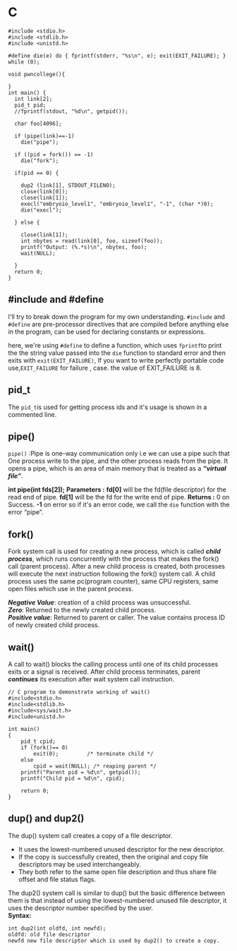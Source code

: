 # C
```text-x-csrc
#include <stdio.h>
#include <stdlib.h>
#include <unistd.h>

#define die(e) do { fprintf(stderr, "%s\n", e); exit(EXIT_FAILURE); } while (0);

void pwncollege(){
	
}
int main() {
  int link[2];
  pid_t pid;
  //fprintf(stdout, "%d\n", getpid());

  char foo[4096];

  if (pipe(link)==-1)
    die("pipe");

  if ((pid = fork()) == -1)
    die("fork");

  if(pid == 0) {

    dup2 (link[1], STDOUT_FILENO);
    close(link[0]);
    close(link[1]);
    execl("embryoio_level1", "embryoio_level1", "-1", (char *)0);
    die("execl");

  } else {

    close(link[1]);
    int nbytes = read(link[0], foo, sizeof(foo));
    printf("Output: (%.*s)\n", nbytes, foo);
    wait(NULL);

  }
  return 0;
}
```

#include and #define
--------------------

I'll try to break down the program for my own understanding. `#include` and `#define` are pre-processor directives that are compiled before anything else in the program, can be used for declaring constants or expressions.

here, we're using `#define` to define a function, which uses `fprintf`to print the the string value passed into the `die` function to standard error and then exits with `exit(EXIT_FAILURE)`, If you want to write perfectly portable code use,`EXIT_FAILURE` for failure , case. the value of EXIT\_FAILURE is 8.

pid\_t
------

The `pid_t`is used for getting process ids and it's usage is shown in a commented line.

pipe()
------

`pipe()` :Pipe is one-way communication only i.e we can use a pipe such that One process write to the pipe, and the other process reads from the pipe. It opens a pipe, which is an area of main memory that is treated as a _**“virtual file”**_.

**int pipe(int fds\[2\]);** **Parameters :** **fd\[0\]** will be the fd(file descriptor) for the read end of pipe. **fd\[1\]** will be the fd for the write end of pipe. **Returns :** 0 on Success. **\-1** on error so if it's an error code, we call the `die` function with the error “pipe”.

fork()
------

Fork system call is used for creating a new process, which is called _**child process**_, which runs concurrently with the process that makes the fork() call (parent process). After a new child process is created, both processes will execute the next instruction following the fork() system call. A child process uses the same pc(program counter), same CPU registers, same open files which use in the parent process. 

_**Negative Value**_: creation of a child process was unsuccessful.   
_**Zero**_: Returned to the newly created child process.   
_**Positive value**_: Returned to parent or caller. The value contains process ID of newly created child process.

wait()
------

A call to wait() blocks the calling process until one of its child processes exits or a signal is received. After child process terminates, parent _**continues**_ its execution after wait system call instruction. 

```text-x-csrc
// C program to demonstrate working of wait()
#include<stdio.h>
#include<stdlib.h>
#include<sys/wait.h>
#include<unistd.h>

int main()
{
	pid_t cpid;
	if (fork()== 0)
		exit(0);		 /* terminate child */
	else
		cpid = wait(NULL); /* reaping parent */
	printf("Parent pid = %d\n", getpid());
	printf("Child pid = %d\n", cpid);

	return 0;
}
```

dup() and dup2()
----------------

The dup() system call creates a copy of a file descriptor.

*   It uses the lowest-numbered unused descriptor for the new descriptor.
*   If the copy is successfully created, then the original and copy file descriptors may be used interchangeably.
*   They both refer to the same open file description and thus share file offset and file status flags.

The dup2() system call is similar to dup() but the basic difference between them is that instead of using the lowest-numbered unused file descriptor, it uses the descriptor number specified by the user.   
**Syntax:**

```text-x-csrc
int dup2(int oldfd, int newfd);
oldfd: old file descriptor
newfd new file descriptor which is used by dup2() to create a copy.
```
